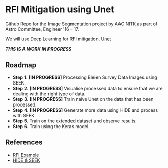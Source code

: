RFI Mitigation using Unet
=====
Github Repo for the Image Segmentation project by AAC NITK as part of Astro
Committee, Engineer '16 - 17.

We will use Deep Learning for RFI mitigation.
[Unet](https://github.com/jakeret/tf_unet/)

_**THIS IS A WORK IN PROGRESS**_

## Roadmap

* **Step 1.** **[IN PROGRESS]** Processing Bleien Survey Data Images using SEEK.
* **Step 2.** **[IN PROGRESS]** Visualise processed data to ensure that we are
  dealing with the right type of data.
* **Step 3.** **[IN PROGRESS]** Train naive Unet on the data that has been
  processed.
* **Step 4.** **[IN PROGRESS]** Generate more data using HIDE and process with
  SEEK.
* **Step 5.** Train on the extended dataset and observe results.
* **Step 6.** Train using the Keras model.


## References
* [RFI  Example](https://github.com/jakeret/tf_unet/blob/master/demo/demo_radio_data.ipynb)
* [HIDE &  SEEK](http://www.cosmology.ethz.ch/research/software-lab/hide---seek.html)

